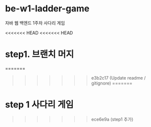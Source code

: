 # be-w1-ladder-game

자바 웹 백엔드 1주차 사다리 게임

<<<<<<< HEAD
<<<<<<< HEAD
# step1. 브랜치 머지
=======
>>>>>>> e3b2c17 (Update readme / gitignore)
=======
# step 1 사다리 게임
>>>>>>> ece6e9a (step1 추가)
